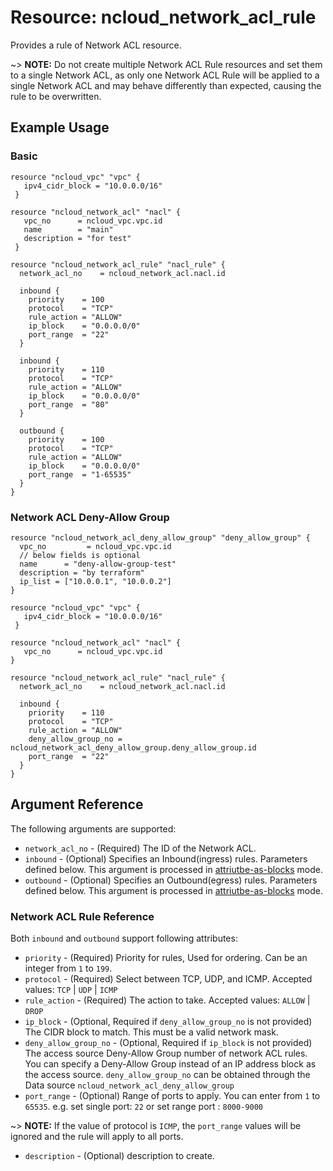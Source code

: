 # Resource: ncloud_network_acl_rule

Provides a rule of Network ACL  resource.

~> **NOTE:** Do not create multiple Network ACL Rule resources and set them to a single Network ACL, as only one Network ACL Rule will be applied to a single Network ACL and may behave differently than expected, causing the rule to be overwritten.

## Example Usage

### Basic

```hcl
resource "ncloud_vpc" "vpc" {
   ipv4_cidr_block = "10.0.0.0/16"
 }
 
resource "ncloud_network_acl" "nacl" {
   vpc_no      = ncloud_vpc.vpc.id
   name        = "main"
   description = "for test"
 }

resource "ncloud_network_acl_rule" "nacl_rule" {
  network_acl_no    = ncloud_network_acl.nacl.id

  inbound {
    priority    = 100
    protocol    = "TCP"
    rule_action = "ALLOW"
    ip_block    = "0.0.0.0/0"
    port_range  = "22"
  }

  inbound {
    priority    = 110
    protocol    = "TCP"
    rule_action = "ALLOW"
    ip_block    = "0.0.0.0/0"
    port_range  = "80"
  }

  outbound {
    priority    = 100
    protocol    = "TCP"
    rule_action = "ALLOW"
    ip_block    = "0.0.0.0/0"
    port_range  = "1-65535"
  }
}
```

### Network ACL Deny-Allow Group

```hcl
resource "ncloud_network_acl_deny_allow_group" "deny_allow_group" {
  vpc_no         = ncloud_vpc.vpc.id
  // below fields is optional
  name      = "deny-allow-group-test" 
  description = "by terraform"
  ip_list = ["10.0.0.1", "10.0.0.2"]
}

resource "ncloud_vpc" "vpc" {
   ipv4_cidr_block = "10.0.0.0/16"
 }
 
resource "ncloud_network_acl" "nacl" {
   vpc_no      = ncloud_vpc.vpc.id
}
 
resource "ncloud_network_acl_rule" "nacl_rule" {
  network_acl_no    = ncloud_network_acl.nacl.id

  inbound {
    priority    = 110
    protocol    = "TCP"
    rule_action = "ALLOW"
    deny_allow_group_no = ncloud_network_acl_deny_allow_group.deny_allow_group.id
    port_range  = "22"
  }
}

```

## Argument Reference

The following arguments are supported:

* `network_acl_no` - (Required) The ID of the Network ACL.
* `inbound` - (Optional) Specifies an Inbound(ingress) rules. Parameters defined below. This argument is processed
  in [attriutbe-as-blocks](https://www.terraform.io/docs/configuration/attr-as-blocks.html) mode.
* `outbound` - (Optional) Specifies an Outbound(egress) rules. Parameters defined below. This argument is processed
  in [attriutbe-as-blocks](https://www.terraform.io/docs/configuration/attr-as-blocks.html) mode.

### Network ACL Rule Reference

Both `inbound` and `outbound` support  following attributes:

* `priority` - (Required) Priority for rules, Used for ordering. Can be an integer from `1` to `199`.
* `protocol` - (Required) Select between TCP, UDP, and ICMP. Accepted values: `TCP` | `UDP` | `ICMP`
* `rule_action` - (Required) The action to take. Accepted values: `ALLOW` | `DROP`
* `ip_block` - (Optional, Required if `deny_allow_group_no` is not provided) The CIDR block to match. This must be a
  valid network mask.
* `deny_allow_group_no` - (Optional, Required if `ip_block` is not provided) The access source Deny-Allow Group number
  of network ACL rules. You can specify a Deny-Allow Group instead of an IP address block as the access
  source. `deny_allow_group_no` can be obtained through the Data source `ncloud_network_acl_deny_allow_group`
* `port_range` - (Optional) Range of ports to apply. You can enter from `1` to `65535`. e.g. set single port: `22` or
  set range port : `8000-9000`

~> **NOTE:** If the value of protocol is `ICMP`, the `port_range` values will be ignored and the rule will apply to all ports.

* `description` - (Optional) description to create.
